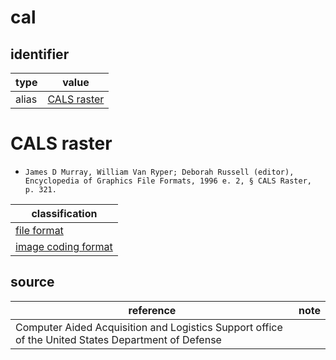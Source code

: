 # cal

## identifier
| type              | value
| ----------------- | -----
| alias             | [CALS raster](#cals-raster)

# CALS raster
* `James D Murray, William Van Ryper; Deborah Russell (editor), Encyclopedia of Graphics File Formats, 1996 e. 2, § CALS Raster, p. 321.`

| classification
| --------------
| [file format](file.md)
| [image coding format](image.md)

## source
| reference | note
| --------- | ----
| Computer Aided Acquisition and Logistics Support office of the United States Department of Defense

